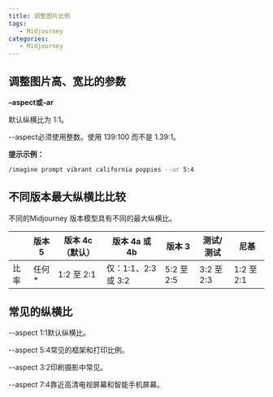 ```yaml
---
title: 调整图片比例
tags:
   - Midjourney
categories:
   - Midjourney
---
```








## 调整图片高、宽比的参数

**–aspect或–ar**

默认纵横比为 1:1。

--aspect必须使用整数。使用 139:100 而不是 1.39:1。



**提示示例：**

~~~sh
/imagine prompt vibrant california poppies --ar 5:4 
~~~





## 不同版本最大纵横比比较

不同的Midjourney 版本模型具有不同的最大纵横比。

|      | 版本 5 | 版本 4c（默认） | 版本 4a 或 4b       | 版本 3     | 测试/测试  | 尼基       |
| ---- | ------ | --------------- | ------------------- | ---------- | ---------- | ---------- |
| 比率 | 任何*  | 1:2 至 2:1      | 仅：1:1、2:3 或 3:2 | 5:2 至 2:5 | 3:2 至 2:3 | 1:2 至 2:1 |



## 常见的纵横比

--aspect 1:1默认纵横比。 

--aspect 5:4常见的框架和打印比例。 

--aspect 3:2印刷摄影中常见。 

--aspect 7:4靠近高清电视屏幕和智能手机屏幕。